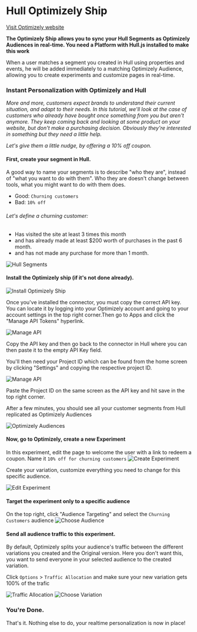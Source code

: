 # Hull Optimizely Ship

[Visit Optimizely website](http://optimizely.com)

__The Optimizely Ship allows you to sync your Hull Segments as Optimizely Audiences in real-time. You need a Platform with Hull.js installed to make this work__

When a user matches a segment you created in Hull using properties and events, he will be added immediately to a matching Optimizely Audience, allowing you to create experiments and customize pages in real-time.

### Instant Personalization with Optimizely and Hull

_More and more, customers expect brands to understand their current situation, and adapt to their needs. In this tutorial, we'll look at the case of customers who already have bought once something from you but aren't anymore. They keep coming back and looking at some product on your website, but don't make a purchasing decision. Obviously they're interested in something but they need a little help._

_Let's give them a little nudge, by offering a 10% off coupon._

#### First, create your segment in Hull.
A good way to name your segments is to describe "who they are", instead of "what you want to do with them". Who they are doesn't change between tools, what you might want to do with them does.
- Good: `Churning customers`
- Bad: `10% off`

###### Let's define a churning customer:

- Has visited the site at least 3 times this month
- and has already made at least $200 worth of purchases in the past 6 month.
- and has not made any purchase for more than 1 month.

![Hull Segments](./images/hull_segments.png "Hull Segments")

#### Install the Optimizely ship (if it's not done already).

![Install Optimizely Ship](./images/install_ship.png "Install Optimizely Ship")

Once you've installed the connector, you must copy the correct API key. You can locate it by logging into your Optimizely account and going to your account settings in the top right corner.Then go to Apps and click the "Manage API Tokens" hyperlink. 

![Manage API](./images/FindingAPIToken.png "Finding API Token")

Copy the API key and then go back to the connector in Hull where you can then paste it to the empty API Key field.

You'll then need your Project ID which can be found from the home screen by clicking "Settings" and copying the respective project ID. 

![Manage API](./images/ProjectID.png "Project ID")

Paste the Project ID on the same screen as the API key and hit save in the top right corner.

After a few minutes, you should see all your customer segments from Hull replicated as Optimizely Audiences

![Optimizely Audiences](./images/audiences.png "Optimizely Audiences")

#### Now, go to Optimizely, create a new Experiment
In this experiment, edit the page to welcome the user with a link to redeem a coupon.  Name it `10% off for churning customers`
![Create Experiment](./images/create_experiment.png "Create Experiment")

Create your variation, customize everything you need to change for this specific audience.

![Edit Experiment](./images/audience_targeting.png "Edit Experiment")

#### Target the experiment only to a specific audience
On the top right, click "Audience Targeting" and select the `Churning Customers`
audience
![Choose Audience](./images/choose_audience.png "Choose Audience")

#### Send all audience traffic to this experiment.
By default, Optimizely splits your audience's traffic between the different variations you created and the Original version. Here you don't want this, you want to send everyone in your selected audience to the created variation.

Click `Options` > `Traffic Allocation` and make sure your new variation gets 100% of the trafic

![Traffic Allocation](./images/traffic_allocation.png "Traffic Allocation")
![Choose Variation](./images/choose_variation.png "Choose Variation")

### You're Done.

That's it. Nothing else to do, your realtime personalization is now in place!
